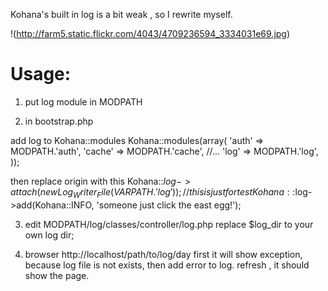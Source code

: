 Kohana's built in log is a bit weak , so I rewrite myself.

!(http://farm5.static.flickr.com/4043/4709236594_3334031e69.jpg)

Usage:
======

1) put log module in MODPATH 

2) in bootstrap.php 

add log to Kohana::modules
Kohana::modules(array(
	'auth' => MODPATH.'auth',
	'cache' => MODPATH.'cache',
	//...
	'log' => MODPATH.'log',
));

then replace origin with this
	Kohana::$log->attach(new Log_Writer_File(VARPATH.'log'));
	// this is just for test
	Kohana::$log->add(Kohana::INFO, 'someone just click the east egg!');

3) edit MODPATH/log/classes/controller/log.php
replace $log_dir to your own log dir;

4) browser http://localhost/path/to/log/day
first it will show exception, because log file is not exists, then add error to log.
refresh , it should show the page.
